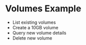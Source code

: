 # Volumes Example

- List existing volumes
- Create a 10GB volume
- Query new volume details
- Delete new volume
